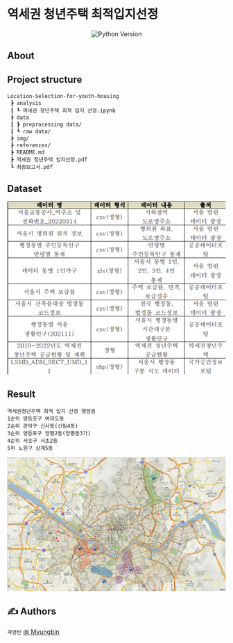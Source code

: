 # 역세권 청년주택 최적입지선정

<div align="center">
    
  ![Python Version](https://img.shields.io/badge/Python-3.8.10-blue)
</div>

##  About <a name = "about"></a>


##  Project structure

```
Location-Selection-for-youth-housing
 ┣ analysis
 ┃ ┗ 역세권 청년주택 최적 입지 선정.ipynb
 ┣ data
 ┃ ┣ preprocessing data/
 ┃ ┗ raw data/
 ┣ img/
 ┣ references/
 ┣ README.md
 ┣ 역세권 청년주택 입지선정.pdf
 ┗ 최종보고서.pdf
```
##  Dataset  
<div>

![단락 텍스트](./img/data.png)
</div>

## Result

```
역세권청년주택 최적 입지 선정 행정동  
1순위 영등포구 여의도동  
2순위 관악구 신사동(신림4동)  
3순위 영등포구 양평2동(양평동3가)  
4순위 서초구 서초2동  
5위 노원구 상계5동
```
<div align=center>

![단락 텍스트](./img/final_buffer.png)
</div>


##  ✍️ Authors
 ``곽명빈`` [@ Myungbin](https://github.com/Myungbin?tab=repositories)